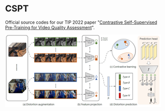 # CSPT
Official source codes for our TIP 2022 paper "[Contrastive Self-Supervised Pre-Training for Video Quality Assessment](https://ieeexplore.ieee.org/abstract/document/9640574)".

![image](https://github.com/cpf0079/CSPT/blob/main/framework.png)
